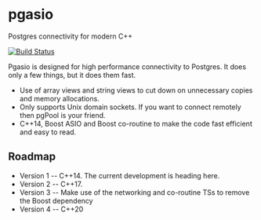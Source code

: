# pgasio

Postgres connectivity for modern C++

[![Build Status](https://travis-ci.org/KayEss/pgasio.svg?branch=master)](https://travis-ci.org/KayEss/pgasio)

Pgasio is designed for high performance connectivity to Postgres. It does only a few things, but it does them fast.

* Use of array views and string views to cut down on unnecessary copies and memory allocations.
* Only supports Unix domain sockets. If you want to connect remotely then pgPool is your friend.
* C++14, Boost ASIO and Boost co-routine to make the code fast efficient and easy to read.

## Roadmap

* Version 1 -- C++14. The current development is heading here.
* Version 2 -- C++17.
* Version 3 -- Make use of the networking and co-routine TSs to remove the Boost dependency
* Version 4 -- C++20

